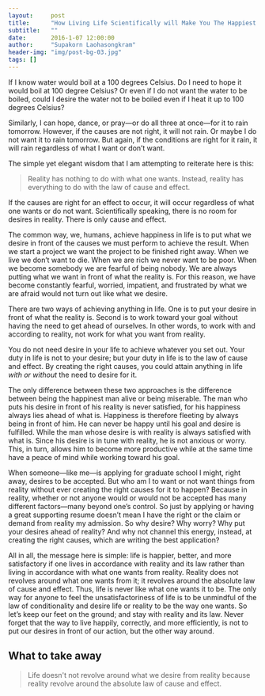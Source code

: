 ```yaml
---
layout:     post
title:      "How Living Life Scientifically will Make You The Happiest Person Alive"
subtitle:   ""
date:       2016-1-07 12:00:00
author:     "Supakorn Laohasongkram"
header-img: "img/post-bg-03.jpg"
tags: []
---
```


<p>If I know water would boil at a 100 degrees Celsius. Do I need to hope it would boil at 100 degree Celsius? Or even if I do not want the water to be boiled, could I desire the water not to be boiled even if I heat it up to 100 degrees Celsius?</p>

<p>Similarly, I can hope, dance, or pray—or do all three at once—for it to rain tomorrow. However, if the causes are not right, it will not rain. Or maybe I do not want it to rain tomorrow. But again, if the conditions are right for it rain, it will rain regardless of what I want or don’t want.</p>

<p>The simple yet elegant wisdom that I am attempting to reiterate here is this:</p>

<blockquote>Reality has nothing to do with what one wants. Instead, reality has everything to do with the law of cause and effect.</blockquote> 

<p>If the causes are right for an effect to occur, it will occur regardless of what one wants or do not want. Scientifically speaking, there is no room for desires in reality. There is only cause and effect.</p>

<p>The common way, we, humans, achieve happiness in life is to put what we desire in front of the causes we must perform to achieve the result. When we start a project we want the project to be finished right away. When we live we don’t want to die. When we are rich we never want to be poor. When we become somebody we are fearful of being nobody. We are always putting what we want in front of what the reality is. For this reason, we have become constantly fearful, worried, impatient, and frustrated by what we are afraid would not turn out like what we desire.</p>

<p>There are two ways of achieving anything in life. One is to put your desire in front of what the reality is. Second is to work toward your goal without having the need to get ahead of ourselves. In other words, to work with and according to reality, not work for what you want from reality.</p>

<p>You do not need desire in your life to achieve whatever you set out. Your duty in life is not to your desire; but your duty in life is to the law of cause and effect. By creating the right causes, you could attain anything in life <em>with or without</em> the need to desire for it.</p>

<p>The only difference between these two approaches is the difference between being the happinest man alive or being miserable. The man who puts his desire in front of his reality is never satisfied, for his happiness always lies ahead of what is. Happiness is therefore fleeting by always being in front of him. He can never be happy until his goal and desire is fulfilled. While the man whose desire is with reality is always satisfied with what is. Since his desire is in tune with reality, he is not anxious or worry. This, in turn, allows him to become more productive while at the same time have a peace of mind while working toward his goal.</p>

<p>When someone—like me—is applying for graduate school I might, right away, desires to be accepted. But who am I to want or not want things from reality without ever creating the right causes for it to happen? Because in reality, whether or not anyone would or would not be accepted has many different factors—many beyond one’s control. So just by applying or having a great supporting resume doesn’t mean I have the right or the claim or demand from reality my admission. So why desire? Why worry? Why put your desires ahead of reality? And why not channel this energy, instead, at creating the right causes, which are writing the best application?</p>

<p>All in all, the message here is simple: life is happier, better, and more satisfactory if one lives in accordance with reality and its law rather than living in accordance with what one wants from reality. Reality does not revolves around what one wants from it; it revolves around the absolute law of cause and effect. Thus, life is never like what one wants it to be. The only way for anyone to feel the unsatisfactoriness of life is to be unmindful of the law of conditionality and desire life or reality to be the way one wants. So let’s keep our feet on the ground; and stay with reality and its law. Never forget that the way to live happily, correctly, and more efficiently, is not to put our desires in front of our action, but the other way around.</p>

<h2 class="section-heading">What to take away</h2>

<blockquote>
	Life doesn't not revolve around what we desire from reality because reality revolve around the absolute law of cause and effect.
</blockquote>